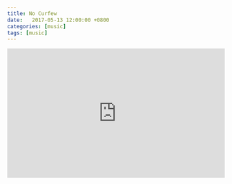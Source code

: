 ```yaml
---
title: No Curfew
date:   2017-05-13 12:00:00 +0800
categories: [music]
tags: [music]
---
```


<div class="bandcamp">

<iframe width="100%" height="300" scrolling="no" frameborder="no" allow="autoplay" src="https://w.soundcloud.com/player/?url=https%3A//api.soundcloud.com/tracks/319549930&color=%23ff5500&auto_play=false&hide_related=false&show_comments=true&show_user=true&show_reposts=false&show_teaser=true&visual=true"></iframe>

</div>
